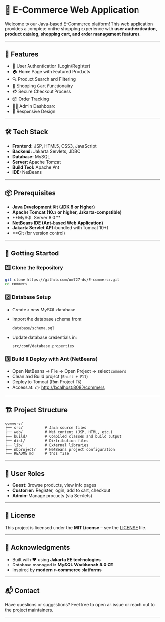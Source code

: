 
# 🛒 E-Commerce Web Application

Welcome to our Java-based E-Commerce platform!
This web application provides a complete online shopping experience with **user authentication, product catalog, shopping cart, and order management features**.

---

## 🚀 Features

* 👤 User Authentication (Login/Register)
* 🏠 Home Page with Featured Products
* 🔍 Product Search and Filtering
* 🛒 Shopping Cart Functionality
* 💳 Secure Checkout Process
* 📦 Order Tracking
* 👨‍💼 Admin Dashboard
* 📱 Responsive Design

---

## 🛠️ Tech Stack

* **Frontend:** JSP, HTML5, CSS3, JavaScript
* **Backend:** Jakarta Servlets, JDBC
* **Database:** MySQL 
* **Server:** Apache Tomcat
* **Build Tool:** Apache Ant
* **IDE:** NetBeans

---

## 📦 Prerequisites

* **Java Development Kit (JDK 8 or higher)**
* **Apache Tomcat (10.x or higher, Jakarta-compatible)**
* **MySQL Server 8.0 **
* **NetBeans IDE (Ant-based Web Application)**
* **Jakarta Servlet API** (bundled with Tomcat 10+)
* **Git (for version control)

---

## 🚀 Getting Started

### 1️⃣ Clone the Repository

```bash
git clone https://github.com/om727-ds/E-commerce.git
cd commers
```

### 2️⃣ Database Setup

* Create a new MySQL database
* Import the database schema from:

  ```
  database/schema.sql
  ```
* Update database credentials in:

  ```
  src/conf/database.properties
  ```

### 3️⃣ Build & Deploy with Ant (NetBeans)

* Open NetBeans → File → Open Project → select `commers`
* Clean and Build project (`Shift + F11`)
* Deploy to Tomcat (Run Project `F6`)
* Access at:
  👉 [http://localhost:8080/commers](http://localhost:8090/commers)

---

## 🏗️ Project Structure

```
commers/
├── src/          # Java source files
├── web/          # Web content (JSP, HTML, etc.)
├── build/        # Compiled classes and build output
├── dist/         # Distribution files
├── lib/          # External libraries
├── nbproject/    # NetBeans project configuration
└── README.md     # this file

```

---

## 👥 User Roles

* **Guest:** Browse products, view info pages
* **Customer:** Register, login, add to cart, checkout
* **Admin:** Manage products (via Servlets)

---

## 📝 License

This project is licensed under the **MIT License** – see the [LICENSE](LICENSE) file.

---

## 🙏 Acknowledgments

* Built with ❤️ using **Jakarta EE technologies**
* Database managed in **MySQL Workbench 8.0 CE**
* Inspired by **modern e-commerce platforms**

---

## 📬 Contact

Have questions or suggestions? Feel free to open an issue or reach out to the project maintainers.

---

